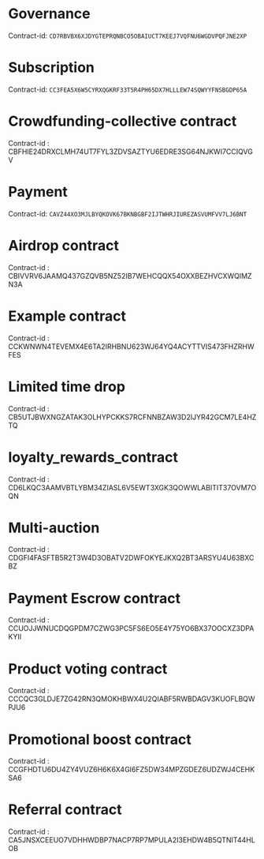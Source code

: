 # Governance
Contract-id: `CD7RBVBX6XJDYGTEPRQNBCO5OBAIUCT7KEEJ7VQFNU6WGDVPQFJNE2XP`
# Subscription
Contract-id: `CC3FEA5X6W5CYRXQGKRF33T5R4PH65DX7HLLLEW74SQWYYFNSBGDP65A`
# Crowdfunding-collective contract
Contract-id : CBFHIE24DRXCLMH74UT7FYL3ZDVSAZTYU6EDRE3SG64NJKWI7CCIQVGV
# Payment
Contract-id: `CAVZ44XO3MJLBYQKOVK67BKNBGBF2IJTWHRJIUREZASVUMFVV7LJ6BNT`
# Airdrop contract
Contract-id : CBIVVRV6JAAMQ437GZQVB5NZ52IB7WEHCQQX54OXXBEZHVCXWQIMZN3A
# Example contract
Contract-id : CCKWNWN4TEVEMX4E6TA2IRHBNU623WJ64YQ4ACYTTVIS473FHZRHWFES
# Limited time drop
Contract-id : CB5UTJBWXNGZATAK3OLHYPCKKS7RCFNNBZAW3D2IJYR42GCM7LE4HZTQ
# loyalty_rewards_contract
 Contract-id : CD6LKQC3AAMVBTLYBM34ZIASL6V5EWT3XGK3QOWWLABITIT37OVM7OQN
# Multi-auction
Contract-id : CDGFI4FASFTB5R2T3W4D3OBATV2DWFOKYEJKXQ2BT3ARSYU4U63BXCBZ
# Payment Escrow contract
Contract-id : CCUOJJWNUCDQGPDM7CZWG3PC5FS6EO5E4Y75YO6BX37OOCXZ3DPAKYII
# Product voting contract
Contract-id : CCCQC3GLDJE7ZG42RN3QMOKHBWX4U2QIABF5RWBDAGV3KUOFLBQWPJU6
# Promotional boost contract
Contract-id : CCGFHDTU6DU4ZY4VUZ6H6K6X4GI6FZ5DW34MPZGDEZ6UDZWJ4CEHKSA6
# Referral contract
Contract-id : CA5JNSXCEEUO7VDHHWDBP7NACP7RP7MPULA2I3EHDW4B5QTNIT44HLOB
